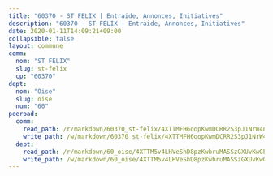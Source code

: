 ```yaml
---
title: "60370 - ST FELIX | Entraide, Annonces, Initiatives"
description: "60370 - ST FELIX | Entraide, Annonces, Initiatives"
date: 2020-01-11T14:09:21+09:00
collapsible: false
layout: commune
comm:
  nom: "ST FELIX"
  slug: st-felix
  cp: "60370"
dept:
  nom: "Oise"
  slug: oise
  num: "60"
peerpad:
  comm:
    read_path: /r/markdown/60370_st-felix/4XTTMFH6oopKwmDCRR2S3pJ1NrW4nM6MVzwtVegZbCNJeSMPY
    write_path: /w/markdown/60370_st-felix/4XTTMFH6oopKwmDCRR2S3pJ1NrW4nM6MVzwtVegZbCNJeSMPY-K3TgULurRP32v7d7vaM5Fryg4muYcFGyWMynMLLdGHdSC7Ju2H99vVDvvE2ZGWcBFu6R3nCWjV4xtxECHEM6shw9j5nVdzpcwFzdSK6Nt4TjSJwsvsXDCYPVW3sekM837cWum8oU
  dept:
    read_path: /r/markdown/60_oise/4XTTM5v4LHVeShD8pzKwbruMASSzGXUvKwGPyPNR6Aq6aruGY
    write_path: /w/markdown/60_oise/4XTTM5v4LHVeShD8pzKwbruMASSzGXUvKwGPyPNR6Aq6aruGY-K3TgTfEPmBuMGxs3WizC7aafmuSUvuvwsE7nM986pS4fEczEhokrfL1mXNtU722XatpEcDhfhLf5xd24JkCKBD4DcQHeF5CYjEkAVzDN3PuQerZfYGZ5zy2XFcJNh2Z1pYjLoQTn
---
```



